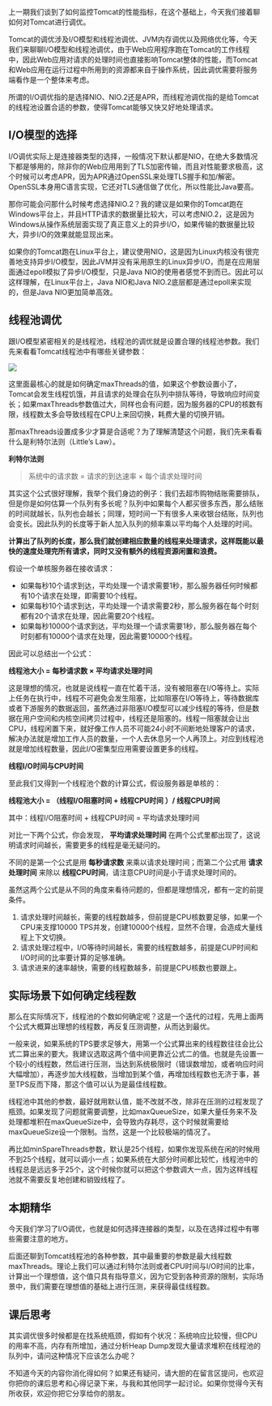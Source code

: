 上一期我们谈到了如何监控Tomcat的性能指标，在这个基础上，今天我们接着聊如何对Tomcat进行调优。

Tomcat的调优涉及I/O模型和线程池调优、JVM内存调优以及网络优化等，今天我们来聊聊I/O模型和线程池调优，由于Web应用程序跑在Tomcat的工作线程中，因此Web应用对请求的处理时间也直接影响Tomcat整体的性能，而Tomcat和Web应用在运行过程中所用到的资源都来自于操作系统，因此调优需要将服务端看作是一个整体来考虑。

所谓的I/O调优指的是选择NIO、NIO.2还是APR，而线程池调优指的是给Tomcat的线程池设置合适的参数，使得Tomcat能够又快又好地处理请求。

## I/O模型的选择

I/O调优实际上是连接器类型的选择，一般情况下默认都是NIO，在绝大多数情况下都是够用的，除非你的Web应用用到了TLS加密传输，而且对性能要求极高，这个时候可以考虑APR，因为APR通过OpenSSL来处理TLS握手和加/解密。OpenSSL本身用C语言实现，它还对TLS通信做了优化，所以性能比Java要高。

那你可能会问那什么时候考虑选择NIO.2？我的建议是如果你的Tomcat跑在Windows平台上，并且HTTP请求的数据量比较大，可以考虑NIO.2，这是因为Windows从操作系统层面实现了真正意义上的异步I/O，如果传输的数据量比较大，异步I/O的效果就能显现出来。

如果你的Tomcat跑在Linux平台上，建议使用NIO，这是因为Linux内核没有很完善地支持异步I/O模型，因此JVM并没有采用原生的Linux异步I/O，而是在应用层面通过epoll模拟了异步I/O模型，只是Java NIO的使用者感觉不到而已。因此可以这样理解，在Linux平台上，Java NIO和Java NIO.2底层都是通过epoll来实现的，但是Java NIO更加简单高效。

## 线程池调优

跟I/O模型紧密相关的是线程池，线程池的调优就是设置合理的线程池参数。我们先来看看Tomcat线程池中有哪些关键参数：

![](https://static001.geekbang.org/resource/image/a4/e2/a48106c3893862fc826e7b7ffaa461e2.jpg?wh=1270*682)

这里面最核心的就是如何确定maxThreads的值，如果这个参数设置小了，Tomcat会发生线程饥饿，并且请求的处理会在队列中排队等待，导致响应时间变长；如果maxThreads参数值过大，同样也会有问题，因为服务器的CPU的核数有限，线程数太多会导致线程在CPU上来回切换，耗费大量的切换开销。

那maxThreads设置成多少才算是合适呢？为了理解清楚这个问题，我们先来看看什么是利特尔法则（Little’s Law）。

**利特尔法则**

> 系统中的请求数 = 请求的到达速率 × 每个请求处理时间

其实这个公式很好理解，我举个我们身边的例子：我们去超市购物结账需要排队，但是你是如何估算一个队列有多长呢？队列中如果每个人都买很多东西，那么结账的时间就越长，队列也会越长；同理，短时间一下有很多人来收银台结账，队列也会变长。因此队列的长度等于新人加入队列的频率乘以平均每个人处理的时间。

**计算出了队列的长度，那么我们就创建相应数量的线程来处理请求，这样既能以最快的速度处理完所有请求，同时又没有额外的线程资源闲置和浪费。**

假设一个单核服务器在接收请求：

- 如果每秒10个请求到达，平均处理一个请求需要1秒，那么服务器任何时候都有10个请求在处理，即需要10个线程。
- 如果每秒10个请求到达，平均处理一个请求需要2秒，那么服务器在每个时刻都有20个请求在处理，因此需要20个线程。
- 如果每秒10000个请求到达，平均处理一个请求需要1秒，那么服务器在每个时刻都有10000个请求在处理，因此需要10000个线程。

因此可以总结出一个公式：

**线程池大小 = 每秒请求数 × 平均请求处理时间**

这是理想的情况，也就是说线程一直在忙着干活，没有被阻塞在I/O等待上。实际上任务在执行中，线程不可避免会发生阻塞，比如阻塞在I/O等待上，等待数据库或者下游服务的数据返回，虽然通过非阻塞I/O模型可以减少线程的等待，但是数据在用户空间和内核空间拷贝过程中，线程还是阻塞的。线程一阻塞就会让出CPU，线程闲置下来，就好像工作人员不可能24小时不间断地处理客户的请求，解决办法就是增加工作人员的数量，一个人去休息另一个人再顶上。对应到线程池就是增加线程数量，因此I/O密集型应用需要设置更多的线程。

**线程I/O时间与CPU时间**

至此我们又得到一个线程池个数的计算公式，假设服务器是单核的：

**线程池大小 = （线程I/O阻塞时间 + 线程CPU时间 ）/ 线程CPU时间**

其中：线程I/O阻塞时间 + 线程CPU时间 = 平均请求处理时间

对比一下两个公式，你会发现， **平均请求处理时间** 在两个公式里都出现了，这说明请求时间越长，需要更多的线程是毫无疑问的。

不同的是第一个公式是用 **每秒请求数** 来乘以请求处理时间；而第二个公式用 **请求处理时间** 来除以 **线程CPU时间**，请注意CPU时间是小于请求处理时间的。

虽然这两个公式是从不同的角度来看待问题的，但都是理想情况，都有一定的前提条件。

1. 请求处理时间越长，需要的线程数越多，但前提是CPU核数要足够，如果一个CPU来支撑10000 TPS并发，创建10000个线程，显然不合理，会造成大量线程上下文切换。
2. 请求处理过程中，I/O等待时间越长，需要的线程数越多，前提是CUP时间和I/O时间的比率要计算的足够准确。
3. 请求进来的速率越快，需要的线程数越多，前提是CPU核数也要跟上。

## 实际场景下如何确定线程数

那么在实际情况下，线程池的个数如何确定呢？这是一个迭代的过程，先用上面两个公式大概算出理想的线程数，再反复压测调整，从而达到最优。

一般来说，如果系统的TPS要求足够大，用第一个公式算出来的线程数往往会比公式二算出来的要大。我建议选取这两个值中间更靠近公式二的值。也就是先设置一个较小的线程数，然后进行压测，当达到系统极限时（错误数增加，或者响应时间大幅增加），再逐步加大线程数，当增加到某个值，再增加线程数也无济于事，甚至TPS反而下降，那这个值可以认为是最佳线程数。

线程池中其他的参数，最好就用默认值，能不改就不改，除非在压测的过程发现了瓶颈。如果发现了问题就需要调整，比如maxQueueSize，如果大量任务来不及处理都堆积在maxQueueSize中，会导致内存耗尽，这个时候就需要给maxQueueSize设一个限制。当然，这是一个比较极端的情况了。

再比如minSpareThreads参数，默认是25个线程，如果你发现系统在闲的时候用不到25个线程，就可以调小一点；如果系统在大部分时间都比较忙，线程池中的线程总是远远多于25个，这个时候你就可以把这个参数调大一点，因为这样线程池就不需要反复地创建和销毁线程了。

## 本期精华

今天我们学习了I/O调优，也就是如何选择连接器的类型，以及在选择过程中有哪些需要注意的地方。

后面还聊到Tomcat线程池的各种参数，其中最重要的参数是最大线程数maxThreads。理论上我们可以通过利特尔法则或者CPU时间与I/O时间的比率，计算出一个理想值，这个值只具有指导意义，因为它受到各种资源的限制，实际场景中，我们需要在理想值的基础上进行压测，来获得最佳线程数。

## 课后思考

其实调优很多时候都是在找系统瓶颈，假如有个状况：系统响应比较慢，但CPU的用率不高，内存有所增加，通过分析Heap Dump发现大量请求堆积在线程池的队列中，请问这种情况下应该怎么办呢？

不知道今天的内容你消化得如何？如果还有疑问，请大胆的在留言区提问，也欢迎你把你的课后思考和心得记录下来，与我和其他同学一起讨论。如果你觉得今天有所收获，欢迎你把它分享给你的朋友。